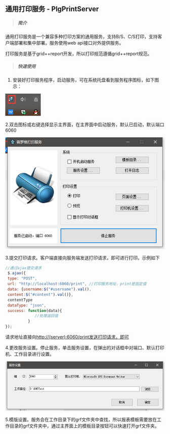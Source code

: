 ## 通用打印服务 - PlgPrintServer

> ##### 简介

通用打印服务是一个兼容多种打印方案的通用服务，支持B/S、C/S打印，支持客户端部署和集中部署。服务使用web api接口对外提供服务。

打印服务是基于grid++report开发，所以打印规范遵循grid++report规范。

> ##### 快速使用

1. 安装好打印服务程序，启动服务，可在系统托盘看到服务程序图标，如下图示：

![](/assets/import11.png)

2.双击图标或右键选择显示主界面，在主界面中启动服务，默认已启动，默认端口6060

![](/assets/import15.png)

3.提交打印请求。客户端直接向服务端发送打印请求，即可进行打印。示例如下

```js
//通过ajax提交请求
 $.ajax({
 type: "POST",
 url: "http://localhost:6060/print", //打印服务地址，print是固定值
 data: {username:$("#username").val(), 
 content:$("#content").val()},
 contentType
 dataType: "json",
 success: function(data){
             //处理返回值
          }
});
```

请求地址直接向[http://\(server\):6060/print发送打印请求，即可](http://%28server%29:6060/print发送打印请求，即可)

4.更改服务设置。停止服务，单击服务设置，在弹出的对话框中对端口、默认打印机、工作目录进行设置。

![](/assets/import16.png)

5.模版设置。服务会在工作目录下的grf文件夹中查找，所以报表模板需要放在工作目录的grf文件夹中，通过主界面上的模板目录按钮可以快速打开grf文件夹。

```

```



